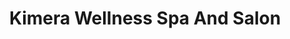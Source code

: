 ---
title: "Kimera Wellness Spa And Salon"
url: /bangalore/kimera-wellness-spa-and-salon/
shop: Kosmetik
---